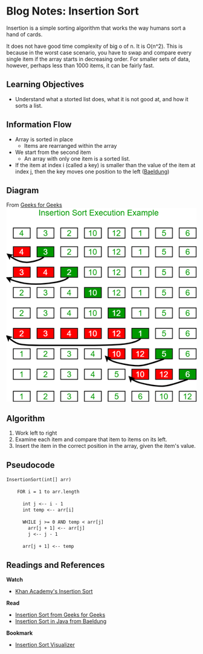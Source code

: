 # Blog Notes: Insertion Sort

Insertion is a simple sorting algorithm that works the way humans sort a hand of cards. 

It does not have good time complexity of big o of n. It is O(n^2). This is because in the worst case scenario, you have to swap and compare every single item if the array starts in decreasing order. For smaller sets of data, however, perhaps less than 1000 items, it can be fairly fast.

## Learning Objectives
* Understand what a storted list does, what it is not good at, and how it sorts a list.

## Information Flow

* Array is sorted in place
  * Items are rearranged within the array
* We start from the second item
  * An array with only one item is a sorted list. 
* If the item at index i (called a key) is smaller than the value of the item at index j, then the key moves one position to the left ([Baeldung](https://www.baeldung.com/java-insertion-sort))
  
## Diagram
From [Geeks for Geeks](https://www.google.com/url?sa=i&source=images&cd=&ved=2ahUKEwiU0NHk6K7lAhXuHTQIHXBWDKoQjRx6BAgBEAQ&url=https%3A%2F%2Fwww.geeksforgeeks.org%2Finsertion-sort%2F&psig=AOvVaw1nYanfQCDzyfBPIShuHQCc&ust=1571797675549321)
![insertion sort](/code401Challenges/assets/insertionsort.png)

## Algorithm

1. Work left to right
2. Examine each item and compare that item to items on its left.
3. Insert the item in the correct position in the array, given the item's value.

## Pseudocode
````
InsertionSort(int[] arr)
  
    FOR i = 1 to arr.length
    
      int j <-- i - 1
      int temp <-- arr[i]
      
      WHILE j >= 0 AND temp < arr[j]
        arr[j + 1] <-- arr[j]
        j <-- j - 1
        
      arr[j + 1] <-- temp
````

## Readings and References

**Watch**
* [Khan Academy's Insertion Sort](https://www.youtube.com/watch?v=lCzQvQr8Utw)

**Read**
* [Insertion Sort from Geeks for Geeks](https://www.geeksforgeeks.org/insertion-sort/)
* [Insertion Sort in Java from Baeldung](https://www.baeldung.com/java-insertion-sort)

**Bookmark**
* [Insertion Sort Visualizer](https://www.hackerearth.com/practice/algorithms/sorting/insertion-sort/visualize/)